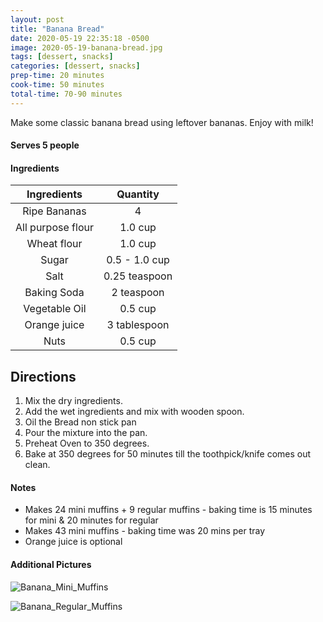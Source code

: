 ```yaml
---
layout: post
title: "Banana Bread"
date: 2020-05-19 22:35:18 -0500
image: 2020-05-19-banana-bread.jpg
tags: [dessert, snacks]
categories: [dessert, snacks]
prep-time: 20 minutes
cook-time: 50 minutes
total-time: 70-90 minutes
---
```


Make some classic banana bread using leftover bananas. Enjoy with milk!

#### Serves 5 people

#### Ingredients

|    Ingredients    |    Quantity   |
|:-----------------:|:-------------:|
|    Ripe Bananas   |       4       |
| All purpose flour |    1.0 cup    |
|    Wheat flour    |    1.0 cup    |
|       Sugar       | 0.5 - 1.0 cup |
|        Salt       | 0.25 teaspoon |
|    Baking Soda    |   2 teaspoon  |
|   Vegetable Oil   |    0.5 cup    |
|    Orange juice   |  3 tablespoon |
|        Nuts       |    0.5 cup    |

## Directions

1. Mix the dry ingredients.
2. Add the wet ingredients and mix with wooden spoon.
3. Oil the Bread non stick pan
4. Pour the mixture into the pan.
5. Preheat Oven to 350 degrees.
6. Bake at 350 degrees for 50 minutes till the toothpick/knife comes out clean.

#### Notes

* Makes 24 mini muffins + 9 regular muffins - baking time is 15 minutes for mini & 20 minutes for regular
* Makes 43 mini muffins - baking time was 20 mins per tray
* Orange juice is optional


#### Additional Pictures

![Banana_Mini_Muffins](https://jainrecipes.github.io/images/2020-12-18-banana-mini-muffins.jpg)

![Banana_Regular_Muffins](https://jainrecipes.github.io/images/2020-12-18-banana-regular-muffins.jpg)
